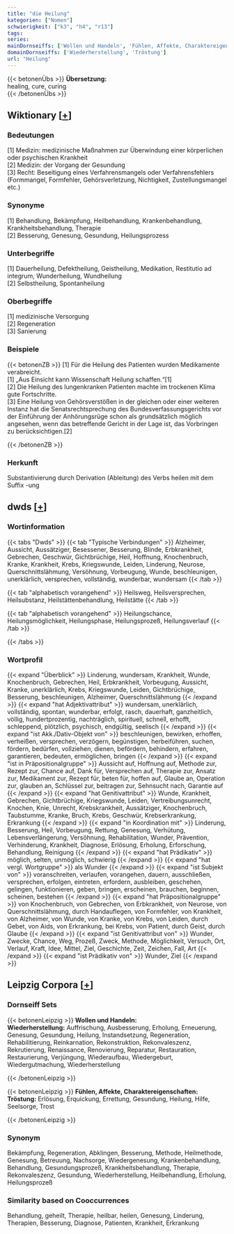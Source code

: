 ```yaml
---
title: "die Heilung"
kategorien: ["Nomen"]
schwierigkeit: ["k3", "h4", "r13"]
tags:
series:
mainDornseiffs: ['Wollen und Handeln', 'Fühlen, Affekte, Charaktereigenschaften']
domainDornseiffs: ['Wiederherstellung', 'Tröstung']
url: "Heilung"
---
```


{{< betonenÜbs >}}
**Übersetzung:**  
healing, cure, curing  
{{< /betonenÜbs >}}

## Wiktionary [[+](https://de.wiktionary.org/wiki/Heilung)]

### Bedeutungen
[1] Medizin: medizinische Maßnahmen zur Überwindung einer körperlichen oder psychischen Krankheit  
[2] Medizin: der Vorgang der Gesundung  
[3] Recht: Beseitigung eines Verfahrensmangels oder Verfahrensfehlers (Formmangel, Formfehler, Gehörsverletzung, Nichtigkeit, Zustellungsmangel etc.)  

### Synonyme
[1] Behandlung, Bekämpfung, Heilbehandlung, Krankenbehandlung, Krankheitsbehandlung, Therapie  
[2] Besserung, Genesung, Gesundung, Heilungsprozess  

### Unterbegriffe
[1] Dauerheilung, Defektheilung, Geistheilung, Medikation, Restitutio ad integrum, Wunderheilung, Wundheilung  
[2] Selbstheilung, Spontanheilung  

### Oberbegriffe
[1] medizinische Versorgung  
[2] Regeneration  
[3] Sanierung  

### Beispiele
{{< betonenZB >}}
[1] Für die Heilung des Patienten wurden Medikamente verabreicht.  
[1] „Aus Einsicht kann Wissenschaft Heilung schaffen.“[1]  
[2] Die Heilung des lungenkranken Patienten machte im trockenen Klima gute Fortschritte.  
[3] Eine Heilung von Gehörsverstößen in der gleichen oder einer weiteren Instanz hat die Senatsrechtsprechung des Bundesverfassungsgerichts vor der Einführung der Anhörungsrüge schon als grundsätzlich möglich angesehen, wenn das betreffende Gericht in der Lage ist, das Vorbringen zu berücksichtigen.[2]  

{{< /betonenZB >}}
### Herkunft
Substantivierung durch Derivation (Ableitung) des Verbs heilen mit dem Suffix -ung  



## dwds [[+](https://www.dwds.de/wb/Heilung)]

### Wortinformation
{{< tabs "Dwds" >}}
{{< tab "Typische Verbindungen" >}}
Alzheimer, Aussicht, Aussätziger, Besessener, Besserung, Blinde, Erbkrankheit, Gebrechen, Geschwür, Gichtbrüchige, Heil, Hoffnung, Knochenbruch, Kranke, Krankheit, Krebs, Kriegswunde, Leiden, Linderung, Neurose, Querschnittslähmung, Versöhnung, Vorbeugung, Wunde, beschleunigen, unerklärlich, versprechen, vollständig, wunderbar, wundersam
{{< /tab >}}

{{< tab "alphabetisch vorangehend" >}}
Heilsweg, Heilsversprechen, Heilsubstanz, Heilstättenbehandlung, Heilstätte
{{< /tab >}}

{{< tab "alphabetisch vorangehend" >}}
Heilungschance, Heilungsmöglichkeit, Heilungsphase, Heilungsprozeß, Heilungsverlauf
{{< /tab >}}

{{< /tabs >}}

### Wortprofil
{{< expand "Überblick" >}} Linderung, wundersam, Krankheit, Wunde, Knochenbruch, Gebrechen, Heil, Erbkrankheit, Vorbeugung, Aussicht, Kranke, unerklärlich, Krebs, Kriegswunde, Leiden, Gichtbrüchige, Besserung, beschleunigen, Alzheimer, Querschnittslähmung {{< /expand >}}
{{< expand "hat Adjektivattribut" >}} wundersam, unerklärlich, vollständig, spontan, wunderbar, erfolgt, rasch, dauerhaft, ganzheitlich, völlig, hundertprozentig, nachträglich, spirituell, schnell, erhofft, schleppend, plötzlich, psychisch, endgültig, seelisch {{< /expand >}}
{{< expand "ist Akk./Dativ-Objekt von" >}} beschleunigen, bewirken, erhoffen, verheißen, versprechen, verzögern, begünstigen, herbeiführen, suchen, fördern, bedürfen, vollziehen, dienen, befördern, behindern, erfahren, garantieren, bedeuten, ermöglichen, bringen {{< /expand >}}
{{< expand "ist in Präpositionalgruppe" >}} Aussicht auf, Hoffnung auf, Methode zur, Rezept zur, Chance auf, Dank für, Versprechen auf, Therapie zur, Ansatz zur, Medikament zur, Rezept für, beten für, hoffen auf, Glaube an, Operation zur, glauben an, Schlüssel zur, beitragen zur, Sehnsucht nach, Garantie auf {{< /expand >}}
{{< expand "hat Genitivattribut" >}} Wunde, Krankheit, Gebrechen, Gichtbrüchige, Kriegswunde, Leiden, Vertreibungsunrecht, Knochen, Knie, Unrecht, Krebskrankheit, Aussätziger, Knochenbruch, Taubstumme, Kranke, Bruch, Krebs, Geschwür, Krebserkrankung, Erkrankung {{< /expand >}}
{{< expand "in Koordination mit" >}} Linderung, Besserung, Heil, Vorbeugung, Rettung, Genesung, Verhütung, Lebensverlängerung, Versöhnung, Rehabilitation, Wunder, Prävention, Verhinderung, Krankheit, Diagnose, Erlösung, Erholung, Erforschung, Behandlung, Reinigung {{< /expand >}}
{{< expand "hat Prädikativ" >}} möglich, selten, unmöglich, schwierig {{< /expand >}}
{{< expand "hat vergl. Wortgruppe" >}} als Wunder {{< /expand >}}
{{< expand "ist Subjekt von" >}} voranschreiten, verlaufen, vorangehen, dauern, ausschließen, versprechen, erfolgen, eintreten, erfordern, ausbleiben, geschehen, gelingen, funktionieren, geben, bringen, erscheinen, brauchen, beginnen, scheinen, bestehen {{< /expand >}}
{{< expand "hat Präpositionalgruppe" >}} von Knochenbruch, von Gebrechen, von Erbkrankheit, von Neurose, von Querschnittslähmung, durch Handauflegen, von Formfehler, von Krankheit, von Alzheimer, von Wunde, von Kranke, von Krebs, von Leiden, durch Gebet, von Aids, von Erkrankung, bei Krebs, von Patient, durch Geist, durch Glaube {{< /expand >}}
{{< expand "ist Genitivattribut von" >}} Wunder, Zwecke, Chance, Weg, Prozeß, Zweck, Methode, Möglichkeit, Versuch, Ort, Verlauf, Kraft, Idee, Mittel, Ziel, Geschichte, Zeit, Zeichen, Fall, Art {{< /expand >}}
{{< expand "ist Prädikativ von" >}} Wunder, Ziel {{< /expand >}}

## Leipzig Corpora [[+](https://corpora.uni-leipzig.de/en/res?word=Heilung&corpusId=deu_newscrawl-public_2018)]

### Dornseiff Sets
{{< betonenLeipzig >}}
**Wollen und Handeln:**  
**Wiederherstellung:** Auffrischung, Ausbesserung, Erholung, Erneuerung, Genesung, Gesundung, Heilung, Instandsetzung, Regeneration, Rehabilitierung, Reinkarnation, Rekonstruktion, Rekonvaleszenz, Rekrutierung, Renaissance, Renovierung, Reparatur, Restauration, Restaurierung, Verjüngung, Wiederaufbau, Wiedergeburt, Wiedergutmachung, Wiederherstellung  

{{< /betonenLeipzig >}}


{{< betonenLeipzig >}}
**Fühlen, Affekte, Charaktereigenschaften:**  
**Tröstung:** Erlösung, Erquickung, Errettung, Gesundung, Heilung, Hilfe, Seelsorge, Trost  

{{< /betonenLeipzig >}}

### Synonym
Bekämpfung, Regeneration, Abklingen, Besserung, Methode, Heilmethode, Genesung, Betreuung, Nachsorge, Wiedergenesung, Krankenbehandlung, Behandlung, Gesundungsprozeß, Krankheitsbehandlung, Therapie, Rekonvaleszenz, Gesundung, Wiederherstellung, Heilbehandlung, Erholung, Heilungsprozeß


### Similarity based on Cooccurrences
Behandlung, geheilt, Therapie, heilbar, heilen, Genesung, Linderung, Therapien, Besserung, Diagnose, Patienten, Krankheit, Erkrankung

